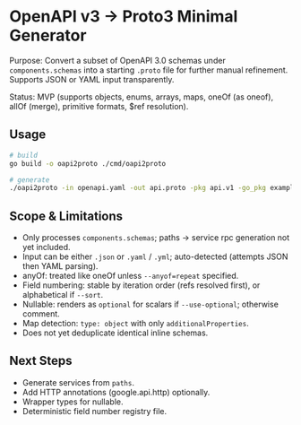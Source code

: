 # OpenAPI v3 -> Proto3 Minimal Generator

Purpose: Convert a subset of OpenAPI 3.0 schemas under `components.schemas` into a starting `.proto` file for further manual refinement. Supports JSON or YAML input transparently.

Status: MVP (supports objects, enums, arrays, maps, oneOf (as oneof), allOf (merge), primitive formats, $ref resolution).

## Usage

```bash
# build
go build -o oapi2proto ./cmd/oapi2proto

# generate
./oapi2proto -in openapi.yaml -out api.proto -pkg api.v1 -go_pkg example.com/project/api/v1;v1
```

## Scope & Limitations

- Only processes `components.schemas`; paths -> service rpc generation not yet included.
- Input can be either `.json` or `.yaml` / `.yml`; auto-detected (attempts JSON then YAML parsing).
- anyOf: treated like oneOf unless `--anyof=repeat` specified.
- Field numbering: stable by iteration order (refs resolved first), or alphabetical if `--sort`.
- Nullable: renders as `optional` for scalars if `--use-optional`; otherwise comment.
- Map detection: `type: object` with only `additionalProperties`.
- Does not yet deduplicate identical inline schemas.

## Next Steps

- Generate services from `paths`.
- Add HTTP annotations (google.api.http) optionally.
- Wrapper types for nullable.
- Deterministic field number registry file.
